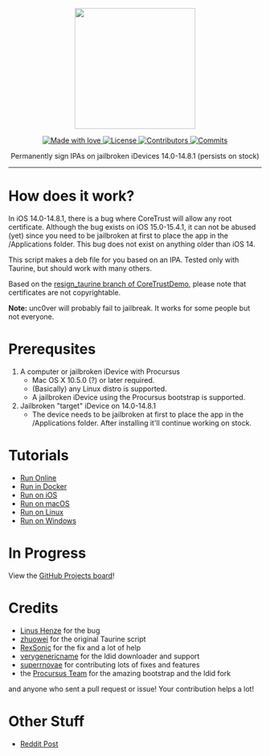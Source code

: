 <p align="center">
  <img src="https://static.itsnebula.net/permasigner-title.png" width="240" />
</p>

<p align="center">
  <a href="#">
    <img src="https://img.shields.io/badge/made%20with-love-E760A4.svg" alt="Made with love">
  </a>
  <a href="https://github.com/itsnebulalol/permasigner/blob/main/LICENSE" target="_blank">
    <img src="https://img.shields.io/github/license/itsnebulalol/permasigner.svg" alt="License">
  </a>
  <a href="https://github.com/itsnebulalol/permasigner/graphs/contributors" target="_blank">
    <img src="https://img.shields.io/github/contributors/itsnebulalol/permasigner.svg" alt="Contributors">
  </a>
  <a href="https://github.com/itsnebulalol/permasigner/commits/main" target="_blank">
    <img src="https://img.shields.io/github/commit-activity/w/itsnebulalol/permasigner.svg" alt="Commits">
  </a>
</p>

<p align="center">
Permanently sign IPAs on jailbroken iDevices 14.0-14.8.1 (persists on stock)
</p>

---

# How does it work?
In iOS 14.0-14.8.1, there is a bug where CoreTrust will allow any root certificate. Although the bug exists on iOS 15.0-15.4.1, it can not be abused (yet) since you need to be jailbroken at first to place the app in the /Applications folder. This bug does not exist on anything older than iOS 14.

This script makes a deb file for you based on an IPA. Tested only with Taurine, but should work with many others.

Based on the [resign_taurine branch of CoreTrustDemo](https://github.com/zhuowei/CoreTrustDemo/tree/resign_taurine), please note that certificates are not copyrightable.

**Note:** unc0ver will probably fail to jailbreak. It works for some people but not everyone.

# Prerequsites
1. A computer or jailbroken iDevice with Procursus
    - Mac OS X 10.5.0 (?) or later required.
    - (Basically) any Linux distro is supported.
    - A jailbroken iDevice using the Procursus bootstrap is supported.
2. Jailbroken "target" iDevice on 14.0-14.8.1
    - The device needs to be jailbroken at first to place the app in the /Applications folder. After installing it'll continue working on stock.

# Tutorials
- [Run Online](https://github.com/itsnebulalol/permasigner/wiki/Run-Online)
- [Run in Docker](https://github.com/itsnebulalol/permasigner/wiki/Run-in-Docker)
- [Run on iOS](https://github.com/itsnebulalol/permasigner/wiki/Run-on-iOS)
- [Run on macOS](https://github.com/itsnebulalol/permasigner/wiki/Run-on-macOS)
- [Run on Linux](https://github.com/itsnebulalol/permasigner/wiki/Run-on-Linux)
- [Run on Windows](https://github.com/itsnebulalol/permasigner/wiki/Run-on-Windows)

# In Progress
View the [GitHub Projects board](https://github.com/users/itsnebulalol/projects/2/views/1)!

# Credits
- [Linus Henze](https://github.com/LinusHenze) for the bug
- [zhuowei](https://github.com/zhuowei) for the original Taurine script
- [RexSonic](https://github.com/RexSonic) for the fix and a lot of help
- [verygenericname](https://github.com/verygenericname) for the ldid downloader and support
- [superrnovae](https://github.com/superrnovae) for contributing lots of fixes and features
- the [Procursus Team](https://github.com/ProcursusTeam) for the amazing bootstrap and the ldid fork

and anyone who sent a pull request or issue! Your contribution helps a lot!

# Other Stuff
- [Reddit Post](https://www.reddit.com/r/jailbreak/comments/vqnazh/free_release_permasigner_generate_a_permasigned)
